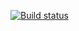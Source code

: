 [![Build status](https://ci.appveyor.com/api/projects/status/2wklmsmg6537y5hy?svg=true)](https://ci.appveyor.com/project/ChernovSTEST/jahomeworks2-2)